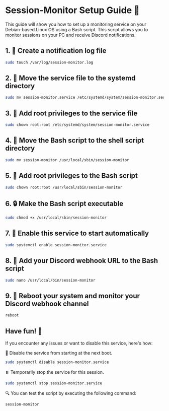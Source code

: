 # Session-Monitor Setup Guide 🚀

This guide will show you how to set up a monitoring service on your Debian-based Linux OS using a Bash script. This script allows you to monitor sessions on your PC and receive Discord notifications.

## 1. 📜 Create a notification log file

```bash
sudo touch /var/log/session-monitor.log
```

## 2. 📁 Move the service file to the systemd directory

```bash
sudo mv session-monitor.service /etc/systemd/system/session-monitor.service
```

## 3. 👑 Add root privileges to the service file

```bash
sudo chown root:root /etc/systemd/system/session-monitor.service
```

## 4. 📂 Move the Bash script to the shell script directory

```bash
sudo mv session-monitor /usr/local/sbin/session-monitor
```

## 5. 👑 Add root privileges to the Bash script

```bash
sudo chown root:root /usr/local/sbin/session-monitor
```

## 6. 🔒 Make the Bash script executable

```bash
sudo chmod +x /usr/local/sbin/session-monitor
```

## 7. 🚀 Enable this service to start automatically

```bash
sudo systemctl enable session-monitor.service
```

## 8. 🔗 Add your Discord webhook URL to the Bash script

```bash
sudo nano /usr/local/bin/session-monitor
```

## 9. 🔄 Reboot your system and monitor your Discord webhook channel

```bash
reboot
```

## Have fun! 🎉

If you encounter any issues or want to disable this service, here's how:

🛑 Disable the service from starting at the next boot.

```bash
sudo systemctl disable session-monitor.service
```

⏸️ Temporarily stop the service for this session.

```bash
sudo systemctl stop session-monitor.service
```

🔍 You can test the script by executing the following command:

```bash
session-monitor
```
